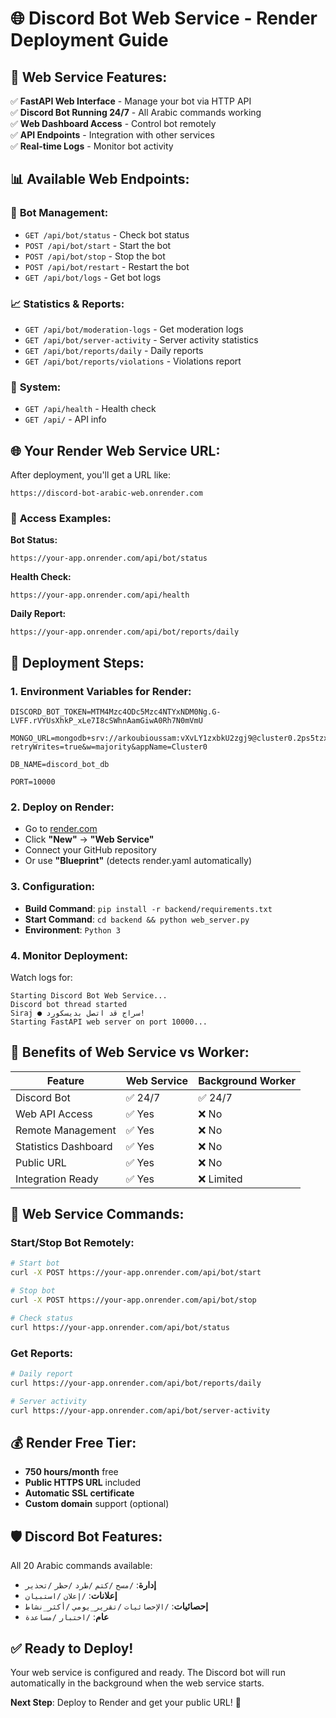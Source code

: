 # 🌐 Discord Bot Web Service - Render Deployment Guide

## 🚀 **Web Service Features:**

✅ **FastAPI Web Interface** - Manage your bot via HTTP API  
✅ **Discord Bot Running 24/7** - All Arabic commands working  
✅ **Web Dashboard Access** - Control bot remotely  
✅ **API Endpoints** - Integration with other services  
✅ **Real-time Logs** - Monitor bot activity  

## 📊 **Available Web Endpoints:**

### 🤖 **Bot Management:**
- `GET /api/bot/status` - Check bot status
- `POST /api/bot/start` - Start the bot
- `POST /api/bot/stop` - Stop the bot
- `POST /api/bot/restart` - Restart the bot
- `GET /api/bot/logs` - Get bot logs

### 📈 **Statistics & Reports:**
- `GET /api/bot/moderation-logs` - Get moderation logs
- `GET /api/bot/server-activity` - Server activity statistics
- `GET /api/bot/reports/daily` - Daily reports
- `GET /api/bot/reports/violations` - Violations report

### 🔧 **System:**
- `GET /api/health` - Health check
- `GET /api/` - API info

## 🌐 **Your Render Web Service URL:**

After deployment, you'll get a URL like:
```
https://discord-bot-arabic-web.onrender.com
```

### 📱 **Access Examples:**

**Bot Status:**
```
https://your-app.onrender.com/api/bot/status
```

**Health Check:**
```
https://your-app.onrender.com/api/health
```

**Daily Report:**
```
https://your-app.onrender.com/api/bot/reports/daily
```

## 🚀 **Deployment Steps:**

### 1. **Environment Variables for Render:**
```
DISCORD_BOT_TOKEN=MTM4Mzc4ODc5Mzc4NTYxNDM0Ng.G-LVFF.rVYUsXhkP_xLe7I8cSWhnAamGiwA0Rh7N0mVmU

MONGO_URL=mongodb+srv://arkoubioussam:vXvLY1zxbkU2zgj9@cluster0.2ps5tzx.mongodb.net/?retryWrites=true&w=majority&appName=Cluster0

DB_NAME=discord_bot_db

PORT=10000
```

### 2. **Deploy on Render:**
- Go to [render.com](https://render.com)
- Click **"New"** → **"Web Service"** 
- Connect your GitHub repository
- Or use **"Blueprint"** (detects render.yaml automatically)

### 3. **Configuration:**
- **Build Command**: `pip install -r backend/requirements.txt`
- **Start Command**: `cd backend && python web_server.py`
- **Environment**: `Python 3`

### 4. **Monitor Deployment:**
Watch logs for:
```
Starting Discord Bot Web Service...
Discord bot thread started
Siraj ● سراج قد اتصل بديسكورد!
Starting FastAPI web server on port 10000...
```

## 🎯 **Benefits of Web Service vs Worker:**

| Feature | Web Service | Background Worker |
|---------|-------------|-------------------|
| Discord Bot | ✅ 24/7 | ✅ 24/7 |
| Web API Access | ✅ Yes | ❌ No |
| Remote Management | ✅ Yes | ❌ No |
| Statistics Dashboard | ✅ Yes | ❌ No |
| Public URL | ✅ Yes | ❌ No |
| Integration Ready | ✅ Yes | ❌ Limited |

## 🔧 **Web Service Commands:**

### **Start/Stop Bot Remotely:**
```bash
# Start bot
curl -X POST https://your-app.onrender.com/api/bot/start

# Stop bot  
curl -X POST https://your-app.onrender.com/api/bot/stop

# Check status
curl https://your-app.onrender.com/api/bot/status
```

### **Get Reports:**
```bash
# Daily report
curl https://your-app.onrender.com/api/bot/reports/daily

# Server activity
curl https://your-app.onrender.com/api/bot/server-activity
```

## 💰 **Render Free Tier:**
- **750 hours/month** free
- **Public HTTPS URL** included
- **Automatic SSL certificate**
- **Custom domain** support (optional)

## 🛡️ **Discord Bot Features:**

All 20 Arabic commands available:
- **إدارة**: `/مسح` `/كتم` `/طرد` `/حظر` `/تحذير`
- **إعلانات**: `/إعلان` `/استبيان` 
- **إحصائيات**: `/الإحصائيات` `/تقرير_يومي` `/أكثر_نشاط`
- **عام**: `/اختبار` `/مساعدة`

## ✅ **Ready to Deploy!**

Your web service is configured and ready. The Discord bot will run automatically in the background when the web service starts.

**Next Step**: Deploy to Render and get your public URL! 🚀
